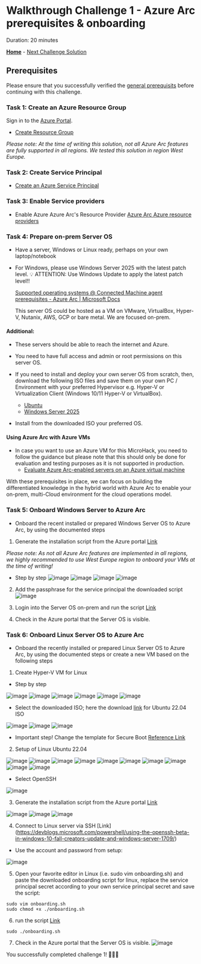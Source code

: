 # Walkthrough Challenge 1 - Azure Arc prerequisites & onboarding

Duration: 20 minutes

 **[Home](../../Readme.md)** - [Next Challenge Solution](../challenge-2/solution.md)

## Prerequisites

Please ensure that you successfully verified the [general prerequisits](../../Readme.md#general-prerequisites) before continuing with this challenge.

### Task 1: Create an Azure Resource Group

Sign in to the [Azure Portal](https://portal.azure.com/).

* [Create Resource Group](https://learn.microsoft.com/en-us/azure/azure-resource-manager/management/manage-resource-groups-portal#create-resource-groups)

*Please note: At the time of writing this solution, not all Azure Arc features are fully supported in all regions. We tested this solution in region West Europe.*

### Task 2: Create Service Principal

* [Create an Azure Service Principal](https://learn.microsoft.com/en-us/azure/azure-arc/servers/onboard-service-principal#create-a-service-principal-for-onboarding-at-scale)

### Task 3: Enable Service providers

* Enable Azure Azure Arc's Resource Provider
  [Azure Arc Azure resource providers](https://learn.microsoft.com/en-us/azure/azure-arc/servers/prerequisites#azure-resource-providers)

### Task 4: Prepare on-prem Server OS

* Have a server, Windows or Linux ready, perhaps on your own laptop/notebook
* For Windows, please use Windows Server 2025 with the latest patch level. 💡 ATTENTION: Use Windows Update to apply the latest patch level!!

  [Supported operating systems @ Connected Machine agent prerequisites - Azure Arc | Microsoft Docs](https://docs.microsoft.com/en-us/azure/azure-arc/servers/prerequisites#supported-operating-systems)
	
  This server OS could be hosted as a VM on VMware, VirtualBox, Hyper-V, Nutanix, AWS, GCP or bare metal. We are focused on-prem.
	
#### Additional:
  * These servers should be able to reach the internet and Azure.
  * You need to have full access and admin or root permissions on this server OS.

* If you need to install and deploy your own server OS from scratch, then, download the following ISO files and save them on your own PC / Environment with your preferred Hypervisor e.g. Hyper-V or Virtualization Client (Windows 10/11 Hyper-V or VirtualBox).
  * [Ubuntu](https://ubuntu.com/download)
  * [Windows Server 2025](https://www.microsoft.com/en-us/evalcenter/evaluate-windows-server-2025)

* Install from the downloaded ISO your preferred OS. 

#### Using Azure Arc with Azure VMs
* In case you want to use an Azure VM for this MicroHack, you need to follow the guidance but please note that this should only be done for evaluation and testing purposes as it is not supported in production.
  * [Evaluate Azure Arc-enabled servers on an Azure virtual machine](https://learn.microsoft.com/en-us/azure/azure-arc/servers/plan-evaluate-on-azure-virtual-machine)

With these prerequisites in place, we can focus on building the differentiated knowledge in the hybrid world with Azure Arc to enable your on-prem, multi-Cloud environment for the cloud operations model.

### Task 5: Onboard Windows Server to Azure Arc

* Onboard the recent installed or prepared Windows Server OS to Azure Arc, by using the documented steps
1. Generate the installation script from the Azure portal [Link](https://learn.microsoft.com/en-us/azure/azure-arc/servers/onboard-service-principal#generate-the-installation-script-from-the-azure-portal)

*Please note: As not all Azure Arc features are implemented in all regions, we highly recommended to use West Europe region to onboard your VMs at the time of writing!*

* Step by step
![image](./img/1.png)
![image](./img/2.png)
![image](./img/5.png)
![image](./img/6.png)
2. Add the passphrase for the service principal the downloaded script
![image](./img/7.png)
3. Login into the Server OS on-prem and run the script [Link](https://learn.microsoft.com/en-us/azure/azure-arc/servers/onboard-portal#install-with-the-scripted-method)

4. Check in the Azure portal that the Server OS is visible.

### Task 6: Onboard Linux Server OS to Azure Arc

* Onboard the recently installed or prepared Linux Server OS to Azure Arc, by using the documented steps or create a new VM based on the following steps
1. Create Hyper-V VM for Linux

* Step by step

![image](./img/8.png)
![image](./img/9.png)
![image](./img/10.png)
![image](./img/11.png)
![image](./img/12.png)
![image](./img/13.png)
* Select the downloaded ISO; here the download [link](https://ubuntu.com/download/server) for Ubuntu 22.04 ISO

![image](./img/14.png)
![image](./img/15.png)
![image](./img/16.png)
* Important step! Change the template for Secure Boot [Reference Link](https://www.thomasmaurer.ch/2018/06/how-to-install-ubuntu-in-a-hyper-v-generation-2-virtual-machine/)

2. Setup of Linux Ubuntu 22.04

![image](./img/17.png)
![image](./img/18.png)
![image](./img/19.png)
![image](./img/20.png)
![image](./img/21.png)
![image](./img/22.png)
![image](./img/23.png)
![image](./img/24.png)
![image](./img/25.png)
![image](./img/26.png)
* Select OpenSSH

![image](./img/27.png)

3. Generate the installation script from the Azure portal [Link](https://learn.microsoft.com/en-us/azure/azure-arc/servers/onboard-service-principal#generate-the-installation-script-from-the-azure-portal)

![image](./img/28.png)
![image](./img/31.png)
![image](./img/32.png)

4. Connect to Linux server via SSH [Link] (https://devblogs.microsoft.com/powershell/using-the-openssh-beta-in-windows-10-fall-creators-update-and-windows-server-1709/)

* Use the account and password from setup:

![image](./img/33.png)

5. Open your favorite editor in Linux (i.e. sudo vim onboarding.sh) and paste the downloaded onboarding script for linux, replace the service principal secret according to your own service principal secret and save the script:
```shell
sudo vim onboarding.sh
sudo chmod +x ./onboarding.sh
```

6. run the script [Link](https://learn.microsoft.com/en-us/azure/azure-arc/servers/onboard-portal#install-with-the-scripted-method)
```shell
sudo ./onboarding.sh
```

7. Check in the Azure portal that the Server OS is visible.
![image](./img/35.png)

You successfully completed challenge 1! 🚀🚀🚀